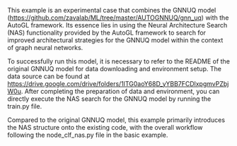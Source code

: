 This example is an experimental case that combines the GNNUQ model (https://github.com/zavalab/ML/tree/master/AUTOGNNUQ/gnn_uq) with the AutoGL framework. Its essence lies in using the Neural Architecture Search (NAS) functionality provided by the AutoGL framework to search for improved architectural strategies for the GNNUQ model within the context of graph neural networks.

To successfully run this model, it is necessary to refer to the README of the original GNNUQ model for data downloading and environment setup. The data source can be found at https://drive.google.com/drive/folders/1lTG0aoY68D_yYBB7FCDlxpgmvPZbjW0u. After completing the preparation of data and environment, you can directly execute the NAS search for the GNNUQ model by running the train.py file.

Compared to the original GNNUQ model, this example primarily introduces the NAS structure onto the existing code, with the overall workflow following the node_clf_nas.py file in the basic example.
